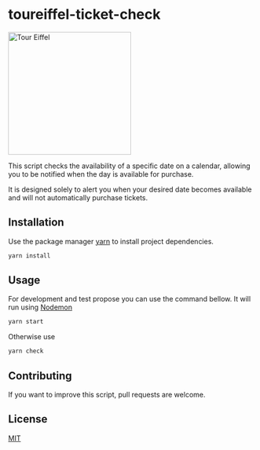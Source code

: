 # toureiffel-ticket-check

<img src="https://github.com/user-attachments/assets/c44be025-28a8-4c5c-9116-9e4331ea7d53" alt="Tour Eiffel" height="250"/>

This script checks the availability of a specific date on a calendar, allowing you to be notified when the day is available for purchase.

It is designed solely to alert you when your desired date becomes available and will not automatically purchase tickets.

## Installation

Use the package manager [yarn](https://yarnpkg.com/) to install project dependencies.

```bash
yarn install
```

## Usage

For development and test propose you can use the command bellow. It will run using [Nodemon](https://www.npmjs.com/package/nodemon)

```bash
yarn start
```

Otherwise use

```bash
yarn check
```

## Contributing

If you want to improve this script, pull requests are welcome.

## License

[MIT](https://choosealicense.com/licenses/mit/)
